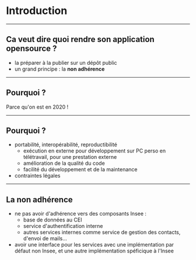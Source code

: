 # Introduction

----

## Ca veut dire quoi rendre son application opensource ?

- la préparer à la publier sur un dépôt public
- un grand principe : la **non adhérence**

----

## Pourquoi ?

Parce qu'on est en 2020 !

----

## Pourquoi ?

- portabilité, interopérabilité, reproductibilité
    - exécution en externe pour développement sur PC perso en télétravail, pour une prestation externe
    - amélioration de la qualité du code
    - facilité du développement et de la maintenance
- contraintes légales

----

## La non adhérence

- ne pas avoir d'adhérence vers des composants Insee :
    - base de données au CEI
    - service d'authentification interne
    - autres services internes comme service de gestion des contacts, d'envoi de mails...
- avoir une interface pour les services avec une implémentation par défaut non Insee, et une autre implémentation spéficique à l'Insee
